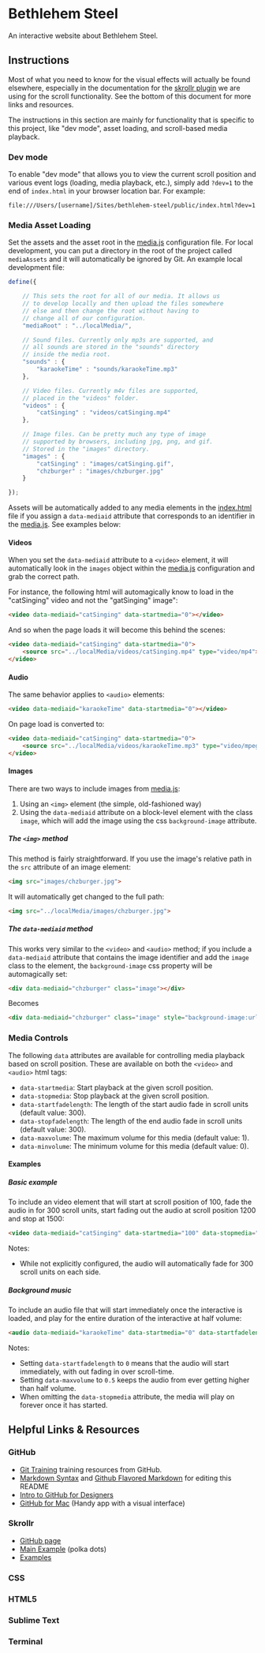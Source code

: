 Bethlehem Steel
================

An interactive website about Bethlehem Steel.

Instructions
-------------

Most of what you need to know for the visual effects will actually be found elsewhere, especially in the documentation for the [skrollr plugin](https://github.com/Prinzhorn/skrollr) we are using for the scroll functionality. See the bottom of this document for more links and resources.

The instructions in this section are mainly for functionality that is specific to this project, like "dev mode", asset loading, and scroll-based media playback.

### Dev mode

To enable "dev mode" that allows you to view the current scroll position and various event logs (loading, media playback, etc.), simply add `?dev=1` to the end of `index.html` in your browser location bar. For example:

	file:///Users/[username]/Sites/bethlehem-steel/public/index.html?dev=1

### Media Asset Loading

Set the assets and the asset root in the [media.js](public/js/config/media.js) configuration file. For local development, you can put a directory in the root of the project called `mediaAssets` and it will automatically be ignored by Git. An example local development file:

```js
define({

	// This sets the root for all of our media. It allows us
	// to develop locally and then upload the files somewhere
	// else and then change the root without having to 
	// change all of our configuration.
	"mediaRoot" : "../localMedia/",

	// Sound files. Currently only mp3s are supported, and
	// all sounds are stored in the "sounds" directory 
	// inside the media root.
	"sounds" : {
		"karaokeTime" : "sounds/karaokeTime.mp3"
	},

	// Video files. Currently m4v files are supported, 
	// placed in the "videos" folder.
	"videos" : {
		"catSinging" : "videos/catSinging.mp4"
	},

	// Image files. Can be pretty much any type of image
	// supported by browsers, including jpg, png, and gif.
	// Stored in the "images" directory.
	"images" : {
		"catSinging" : "images/catSinging.gif",
		"chzburger" : "images/chzburger.jpg"
	}

});

```

Assets will be automatically added to any media elements in the [index.html](public/index.html) file if you assign a `data-mediaid` attribute that corresponds to an identifier in the [media.js](public/js/config/media.js). See examples below:

#### Videos

When you set the `data-mediaid` attribute to a `<video>` element, it will automatically look in the `images` object within the [media.js](public/js/config/media.js) configuration and grab the correct path.

For instance, the following html will automagically know to load in the "catSinging" video and not the "gatSinging" image":

```html
<video data-mediaid="catSinging" data-startmedia="0"></video>
```

And so when the page loads it will become this behind the scenes:

```html
<video data-mediaid="catSinging" data-startmedia="0">
	<source src="../localMedia/videos/catSinging.mp4" type="video/mp4">
</video>
```

#### Audio

The same behavior applies to `<audio>` elements:

```html
<video data-mediaid="karaokeTime" data-startmedia="0"></video>
```

On page load is converted to:

```html
<video data-mediaid="catSinging" data-startmedia="0">
	<source src="../localMedia/videos/karaokeTime.mp3" type="video/mpeg">
</video>

```

#### Images

There are two ways to include images from [media.js](public/js/config/media.js):

1. Using an `<img>` element (the simple, old-fashioned way)
2. Using the `data-mediaid` attribute on a block-level element with the class `image`, which will add the image using the css `background-image` attribute.

##### The `<img>` method

This method is fairly straightforward. If you use the image's relative path in the `src` attribute of an image element:

```html
<img src="images/chzburger.jpg">
```

It will automatically get changed to the full path:

```html
<img src="../localMedia/images/chzburger.jpg">
```

##### The `data-mediaid` method

This works very similar to the `<video>` and `<audio>` method; if you include a `data-mediaid` attribute that contains the image identifier and add the `image` class to the element, the `background-image` css property will be automagically set:

```html
<div data-mediaid="chzburger" class="image"></div>
```

Becomes

```html
<div data-mediaid="chzburger" class="image" style="background-image:url('../localMedia/images/chzburger.jpg');"></div>
```


### Media Controls

The following `data` attributes are available for controlling media playback based on scroll position. These are available on both the `<video>` and `<audio>` html tags:

 - `data-startmedia`: Start playback at the given scroll position.
 - `data-stopmedia`: Stop playback at the given scroll position.
 - `data-startfadelength`: The length of the start audio fade in scroll units (default value: 300).
 - `data-stopfadelength`: The length of the end audio fade in scroll units (default value: 300).
 - `data-maxvolume`: The maximum volume for this media (default value: 1).
 - `data-minvolume`: The minimum volume for this media (default value: 0).

#### Examples ####

##### Basic example

To include an video element that will start at scroll position of 100, fade the audio in for 300 scroll units, start fading out the audio at scroll position 1200 and stop at 1500:

```html
<video data-mediaid="catSinging" data-startmedia="100" data-stopmedia="1500"></video>
```

Notes:

 - While not explicitly configured, the audio will automatically fade for 300 scroll units on each side.

##### Background music

To include an audio file that will start immediately once the interactive is loaded, and play for the entire duration of the interactive at half volume:

```html
<audio data-mediaid="karaokeTime" data-startmedia="0" data-startfadelength="0" data-maxvolume="0.5"></audio>
```
Notes:

 - Setting `data-startfadelength` to `0` means that the audio will start immediately, with out fading in over scroll-time.
 - Setting `data-maxvolume` to `0.5` keeps the audio from ever getting higher than half volume.
 - When omitting the `data-stopmedia` attribute, the media will play on forever once it has started.

Helpful Links & Resources
-------------------------

### GitHub

 - [Git Training](http://training.github.com/) training resources from GitHub.
 - [Markdown Syntax](http://daringfireball.net/projects/markdown/syntax#link) and [Github Flavored Markdown](https://help.github.com/articles/github-flavored-markdown) for editing this README
 - [Intro to GitHub for Designers](http://29thdrive.com/blog/intro-to-github-for-designers-using-a-gui-or-command-line/)
 - [GitHub for Mac](http://mac.github.com/) (Handy app with a visual interface)

### Skrollr

 - [GitHub page](https://www.google.com/url?sa=t&rct=j&q=&esrc=s&source=web&cd=1&cad=rja&ved=0CC8QFjAA&url=https%3A%2F%2Fgithub.com%2FPrinzhorn%2Fskrollr&ei=pq4PUuvKOcaAygGHz4Aw&usg=AFQjCNGFYGHnJ9um0BK9lBHcVxidgkNtVQ&sig2=wX7SJvOVlVMRU3_P8vIVCQ&bvm=bv.50768961,d.aWc)
 - [Main Example](http://prinzhorn.github.io/skrollr/) (polka dots)
 - [Examples](https://github.com/Prinzhorn/skrollr/tree/master/examples)

### CSS

### HTML5

### Sublime Text

### Terminal




